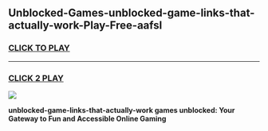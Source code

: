 
## Unblocked-Games-unblocked-game-links-that-actually-work-Play-Free-aafsl
<h3>
<a href="https://premium76.site?title=unblocked-game-links-that-actually-work&ref=23A">CLICK TO PLAY</a></h3>
<hr>

<h3>
<a href="https://premium76.site?title=unblocked-game-links-that-actually-work&ref=23A">CLICK 2 PLAY</a>
  
</h3>

<a href="https://premium76.site?title=unblocked-game-links-that-actually-work&ref=23A"><img src="https://clearcache.store/games.png"></a>


**unblocked-game-links-that-actually-work games unblocked: Your Gateway to Fun and Accessible Online Gaming**
